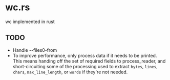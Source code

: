# wc.rs
wc implemented in rust

## TODO
* Handle --files0-from
* To improve performance, only process data if it needs to be printed.
  This means handing off the set of required fields to process_reader,
  and short-circuiting some of the processing used to extract `bytes`,
  `lines`, `chars`, `max_line_length`, or `words` if they're not needed.
